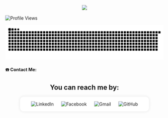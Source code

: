 <p align="center">
  <a href="https://github.com/DenverCoder1/readme-typing-svg">
    <img src="https://readme-typing-svg.herokuapp.com?font=Time+New+Roman&color=cyan&size=25&center=true&vCenter=true&width=1000&height=120&lines=Hi,+I'm+Bhanuka+Malshan..❤️;IT+Undergraduate+🎓;Information+Technology+Student+💻;AI+%26+IoT+Enthusiast+🤖;Active+Learner/Researcher+🔍;Love+to+learn+new+Things..❤️;Currently+Learning:+DL+%26+Computer+Vision+🧠;IoT+%2B+Cloud+Integration+🌐;Building+APIs+with+FastAPI+⚙️;Data+Visualization+%26+Feature+Engineering+📊;Tech+Stack:+Python,+Java,+Arduino,+MySQL,+Streamlit,+FastAPI,+OpenCV+🛠️">
  </a>
</p>

<p align = "Left">
	<img src = "https://komarev.com/ghpvc/?username=Bhanuka-Malshan&style=plastic&color=blueviolet" alt = "Profile Views"/>
</p>

<p align = "center">
	<img src = "https://github.com/7oSkaaa/7oSkaaa/blob/output/github-contribution-grid-snake.svg?" alt = "Snake Game"/>
</p>

<div align="center">

  <h4 align="left">☎️ Contact Me:</h4>

  <h2 align="center">You can reach me by:</h2>

  <div style="background-color: white; padding: 15px 25px; border-radius: 12px; display: inline-block; box-shadow: 0 0 10px rgba(0,0,0,0.1);">
    <a href="https://www.linkedin.com/in/bhanuka-malshan-76600621b/" target="_blank" style="text-decoration: none; margin: 0 10px;">
      <img src="https://img.shields.io/badge/LinkedIn-0077B5?style=for-the-badge&logo=linkedin&logoColor=white"
           alt="LinkedIn" height="30">
    </a>
    <a href="https://web.facebook.com/bhanuka.malshan.751273" target="_blank" style="text-decoration: none; margin: 0 10px;">
      <img src="https://img.shields.io/badge/Facebook-4267B2?style=for-the-badge&logo=facebook&logoColor=white"
           alt="Facebook" height="30">
    </a>
    <a href="mailto:bhanukamalshan20@gmail.com" target="_blank" style="text-decoration: none; margin: 0 10px;">
      <img src="https://img.shields.io/badge/Gmail-EA4335?style=for-the-badge&logo=gmail&logoColor=white"
           alt="Gmail" height="30">
    </a>
    <a href="https://github.com/Bhanuka-Malshan" target="_blank" style="text-decoration: none; margin: 0 10px;">
      <img src="https://img.shields.io/badge/GitHub-181717?style=for-the-badge&logo=github&logoColor=white"
           alt="GitHub" height="30">
    </a>
  </div>

</div>




